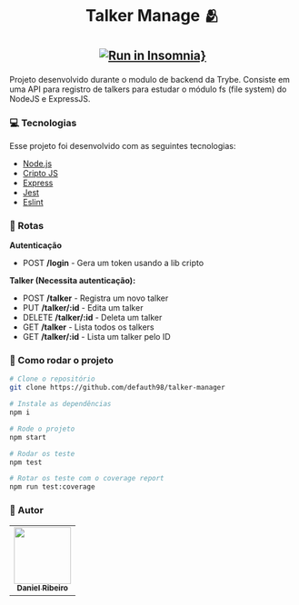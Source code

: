 <h1 align="center">Talker Manage 🫂 </h1>
<h2 align="center">

[![Run in Insomnia}](https://insomnia.rest/images/run.svg)](https://insomnia.rest/run/?label=Talker%20Manager&uri=https%3A%2F%2Fgithub.com%2Fdefauth98%2Ftalker-manager%2Fblob%2Fmain%2FInsomnia_2021-11-06.json)

</h2>

Projeto desenvolvido durante o modulo de backend da Trybe. Consiste em uma API para registro de talkers para estudar o módulo fs (file system) do NodeJS e ExpressJS.

### :computer: Tecnologias

Esse projeto foi desenvolvido com as seguintes tecnologias:

- [Node.js][nodejs]
- [Cripto JS][cripto]
- [Express][express]
- [Jest][jest]
- [Eslint][eslint]

[nodejs]: https://nodejs.org/
[cripto]: https://www.npmjs.com/package/crypto-js
[express]: https://expressjs.com/pt-br/
[jest]: https://jestjs.io/pt-BR/
[eslint]: https://eslint.org/

### :station: Rotas

**Autenticação**

- POST **/login** - Gera um token usando a lib cripto

**Talker (Necessita autenticação):**

- POST **/talker** - Registra um novo talker
- PUT **/talker/:id** - Edita um talker
- DELETE **/talker/:id** - Deleta um talker
- GET **/talker** - Lista todos os talkers
- GET **/talker/:id** - Lista um talker pelo ID

### :rocket: Como rodar o projeto

```sh
# Clone o repositório
git clone https://github.com/defauth98/talker-manager

# Instale as dependências
npm i

# Rode o projeto
npm start

# Rodar os teste
npm test

# Rotar os teste com o coverage report
npm run test:coverage
```

### :bust_in_silhouette: Autor

<table>
  <tr>
    <td align="center">
      <a href="https://github.com/defauth98">
        <img src="https://avatars.githubusercontent.com/u/52966246?v=4" width="100px;" alt=""/>
        <br />
          <sub>
            <b>Daniel Ribeiro</b>
          </sub>
      </a>
    </td>
  </tr>
</table>
